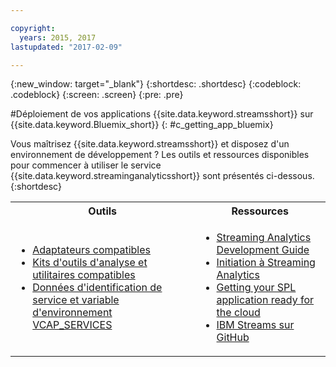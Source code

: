 ```yaml
---

copyright:
  years: 2015, 2017
lastupdated: "2017-02-09"

---
```


<!-- Attribute definitions --> 
{:new_window: target="_blank"}
{:shortdesc: .shortdesc}
{:codeblock: .codeblock}
{:screen: .screen}
{:pre: .pre}

#Déploiement de vos applications {{site.data.keyword.streamsshort}} sur {{site.data.keyword.Bluemix_short}}
{: #c_getting_app_bluemix}


 Vous maîtrisez {{site.data.keyword.streamsshort}} et disposez d'un environnement de développement ? Les outils et ressources disponibles pour commencer à utiliser le service {{site.data.keyword.streaminganalyticsshort}} sont présentés ci-dessous.
{:shortdesc}

<table summary="Le tableau suivant fournit la liste des outils et ressources nécessaires pour développer et déployer des applications {{site.data.keyword.streamsshort}}.">
  <tr>
    <th>Outils<br></th>
    <th>Ressources<br></th>
  </tr>
  <tr>
    <td>
      <ul>
        <li><a href="/docs/services/StreamingAnalytics/c_compatible_adapters.html" target="_blank">Adaptateurs compatibles</a><br></li>
        <li><a href="/docs/services/StreamingAnalytics/c_analytics_utilities.html" target="_blank">Kits d'outils d'analyse et utilitaires compatibles</a><br></li>
        <li><a href="/docs/services/StreamingAnalytics/r_vcap_services.html#r_vcap_services" target="_blank">Données d'identification de service et variable d'environnement VCAP_SERVICES</a><br></li>
      </ul>    
    </td>
    <td>
      <ul>
        <li><a href="https://developer.ibm.com/streamsdev/docs/bluemix-streaming-analytics-development-guide/" target="_blank">Streaming Analytics Development Guide</a><br></li>
        <li><a href="/docs/services/StreamingAnalytics/index.html" target="_blank">Initiation à Streaming Analytics</a><br></li>
        <li><a href="https://developer.ibm.com/streamsdev/docs/getting-spl-application-ready-cloud" target="_blank">Getting your SPL application ready for the cloud</a><br></li>
        <li><a href="https://github.com/IBMStreams" target="_blank">IBM Streams sur
GitHub</a><br></li>
      </ul>    
    </td>
  </tr>
</table>
